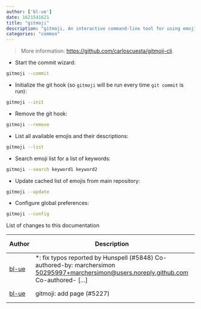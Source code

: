 ```yaml
---
author: ['bl-ue']
date: 1621541621
title: "gitmoji"
description: "gitmoji, An interactive command-line tool for using emojis on commits."
categories: "common"
---
```

> More information: <https://github.com/carloscuesta/gitmoji-cli>.

- Start the commit wizard:

```bash
gitmoji --commit
```

- Initialize the git hook (so `gitmoji` will be run every time `git commit` is run):

```bash
gitmoji --init
```

- Remove the git hook:

```bash
gitmoji --remove
```

- List all available emojis and their descriptions:

```bash
gitmoji --list
```

- Search emoji list for a list of keywords:

```bash
gitmoji --search keyword1 keyword2
```

- Update cached list of emojis from main repository:

```bash
gitmoji --update
```

- Configure global preferences:

```bash
gitmoji --config
```
List of changes to this documentation


Author | Description | ISO 8601 Date | GitHub link
------|-----|-----|-----
[bl-ue](mailto:54780737+bl-ue@users.noreply.github.com) | *: fix typos reported by Hunspell (#5848) Co-authored-by: marchersimon <50295997+marchersimon@users.noreply.github.com> Co-authored- [...] | 2021-05-20T22:13:41 | [8ebd171d6f00](https://github.com/tldr-pages/tldr/commit/8ebd171d6f001698709fefc02b1fd5cc9f3a99c4)
[bl-ue](mailto:54780737+bl-ue@users.noreply.github.com) | gitmoji: add page (#5227) | 2021-02-05T15:00:18 | [952b90fa0d3e](https://github.com/tldr-pages/tldr/commit/952b90fa0d3e7c4ef4137c846d799917ef1c35a7)

